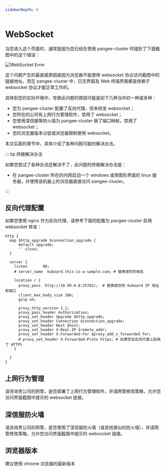 ```yaml
---
sidebarDepth: 0
---
```


# WebSocket

当您进入这个页面时，通常是因为您已经在使用 pangee-cluster 时碰到了下面截图中的这个错误：

![WebSocket Error](./websocket.assets/websocket-error.png)

这个问题产生的最直接原因是因为浏览器不能使用 websocket 协议访问截图中的链接地址，而在 pangee-cluster 中，日志界面及 Web 终端界面都是依赖于 websocket 协议才能正常工作的。

具体到您的实际环境中，导致此问题的原因可能是如下几种当中的一种或多种：

- 您为 pangee-cluster 配置了反向代理，但未转发 websocket；
- 您所在的公司有上网行为管理软件，禁用了 websocket；
- 您使用深信服等防火墙为 pangee-cluster 做了端口映射，禁用了 websocket；
- 您的浏览器版本过低或浏览器限制使用 websocket。

本文后面的章节中，具体介绍了各种问题可能的解决办法。

::: tip 终极解决办法

如果您尝试了各种办法还解决不了，此问题的终极解决办法是：

- 在 pangee-cluster 所在的内网启动一个 windows 或带图形界面的 linux 服务器，并使用该机器上的浏览器直接访问 pangee-cluster。

:::

## 反向代理配置

如果您使用 nginx 作为反向代理，请参考下面的配置为 pangee-cluster 启用 websocket 转发：

```nginx{2,3,4,5,18,19}
http {
  map $http_upgrade $connection_upgrade {
      default upgrade;
      '' close;
  }

  server {
    listen       80;
    # server_name  kuboard.this-is-a-sample.com; # 替换成你的域名

    location / {
      proxy_pass  http://10.99.0.8:25702/;  # 替换成你的 Kuboard IP 地址和端口
      client_max_body_size 10m;
      gzip on;

      proxy_http_version 1.1;
      proxy_pass_header Authorization;
      proxy_set_header Upgrade $http_upgrade;
      proxy_set_header Connection $connection_upgrade;
      proxy_set_header Host $host;
      proxy_set_header X-Real-IP $remote_addr;
      proxy_set_header X-Forwarded-For $proxy_add_x_forwarded_for;
      # proxy_set_header X-Forwarded-Proto https; # 如果您在反向代理上启用了 HTTPS
    }

  }
}
```

## 上网行为管理

请咨询贵公司的网管，是否部署了上网行为管理软件，并请网管修改策略，允许您访问界面截图中提示的 websocket 链接。

## 深信服防火墙

请咨询贵公司的网管，是否使用了深信服防火墙（或其他类似的防火墙），并请网管修改策略，允许您访问界面截图中提示的 websocket 链接。

## 浏览器版本

建议使用 chrome 浏览器的最新版本
